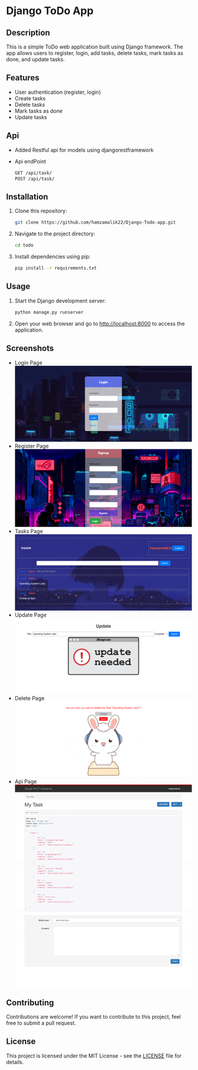 # Django ToDo App 

## Description
This is a simple ToDo web application built using Django framework. The app allows users to register, login, add tasks, delete tasks, mark tasks as done, and update tasks.

## Features
- User authentication (register, login)
- Create tasks
- Delete tasks
- Mark tasks as done
- Update tasks

## Api

-  Added Restful api for models using djangorestframework

- Api endPoint
    ``` 
    GET /api/task/
    POST /api/task/

    ```

## Installation
1. Clone this repository:
    ```bash
    git clone https://github.com/hamzamalik22/Django-Todo-app.git
    ```
2. Navigate to the project directory:
    ```bash
    cd todo
    ```
3. Install dependencies using pip:
    ```bash
    pip install -r requirements.txt
    ```

## Usage
1. Start the Django development server:
    ```bash
    python manage.py runserver
    ```
2. Open your web browser and go to [http://localhost:8000](http://localhost:8000) to access the application.

## Screenshots
- Login Page
![Login Page](screenshots/login.png)
- Register Page
![Register Page](screenshots/Register.png)
- Tasks Page
![Tasks Page](screenshots/App.png)
- Update Page
![Update Page](screenshots/Update.png)
- Delete Page
![Delete Page](screenshots/Delete.png)
- Api Page
![Api Page](screenshots/api.png)

## Contributing
Contributions are welcome! If you want to contribute to this project, feel free to submit a pull request.

## License
This project is licensed under the MIT License - see the [LICENSE](LICENSE) file for details.